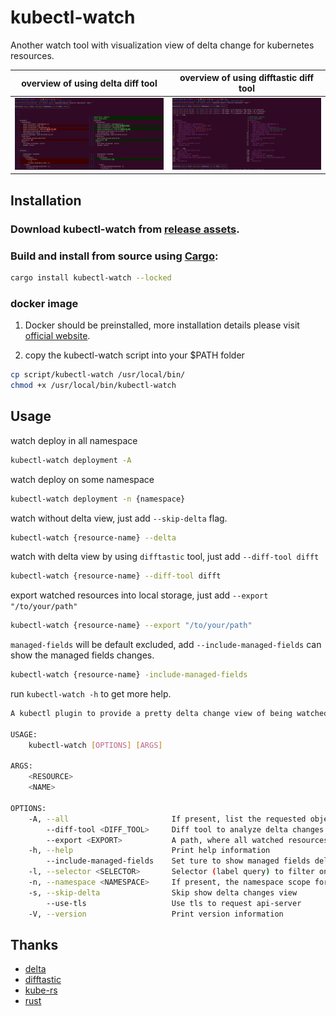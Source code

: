 # kubectl-watch
Another watch tool with visualization view of delta change for kubernetes resources.

|         overview of using delta diff tool          |       overview of using difftastic diff tool       |
| :------------------------------------------------: | :------------------------------------------------: |
| ![overview-delta.png](./assets/overview-delta.png) | ![overview-difft.png](./assets/overview-difft.png) |


## Installation

### Download kubectl-watch from [release assets](https://github.com/imuxin/kubectl-watch/releases).

### Build and install from source using [Cargo](https://crates.io/crates/kubectl-watch):

```bash
cargo install kubectl-watch --locked
```

### docker image

1. Docker should be preinstalled, more installation details please visit [official website](https://docs.docker.com/engine/install/).

2. copy the kubectl-watch script into your $PATH folder
```bash
cp script/kubectl-watch /usr/local/bin/
chmod +x /usr/local/bin/kubectl-watch
```

## Usage

watch deploy in all namespace
```bash
kubectl-watch deployment -A
```

watch deploy on some namespace
```bash
kubectl-watch deployment -n {namespace}
```

watch without delta view, just add `--skip-delta` flag.
```bash
kubectl-watch {resource-name} --delta
```

watch with delta view by using `difftastic` tool, just add `--diff-tool difft`
```bash
kubectl-watch {resource-name} --diff-tool difft
```

export watched resources into local storage, just add `--export "/to/your/path"`
```bash
kubectl-watch {resource-name} --export "/to/your/path"
```

`managed-fields` will be default excluded, add `--include-managed-fields` can show the managed fields changes.
```bash
kubectl-watch {resource-name} -include-managed-fields
```

run `kubectl-watch -h` to get more help.
```bash
A kubectl plugin to provide a pretty delta change view of being watched kubernetes resources

USAGE:
    kubectl-watch [OPTIONS] [ARGS]

ARGS:
    <RESOURCE>
    <NAME>

OPTIONS:
    -A, --all                       If present, list the requested object(s) across all namespaces
        --diff-tool <DIFF_TOOL>     Diff tool to analyze delta changes [default: delta] [possible values: delta, difft]
        --export <EXPORT>           A path, where all watched resources will be strored
    -h, --help                      Print help information
        --include-managed-fields    Set ture to show managed fields delta changes
    -l, --selector <SELECTOR>       Selector (label query) to filter on, supports '=', '==', and '!='.(e.g. -l key1=value1,key2=value2)
    -n, --namespace <NAMESPACE>     If present, the namespace scope for this CLI request
    -s, --skip-delta                Skip show delta changes view
        --use-tls                   Use tls to request api-server
    -V, --version                   Print version information
```

## Thanks

- [delta](https://github.com/dandavison/delta)
- [difftastic](https://github.com/Wilfred/difftastic)
- [kube-rs](https://github.com/kube-rs/kube-rs)
- [rust](https://github.com/rust-lang/rust)
